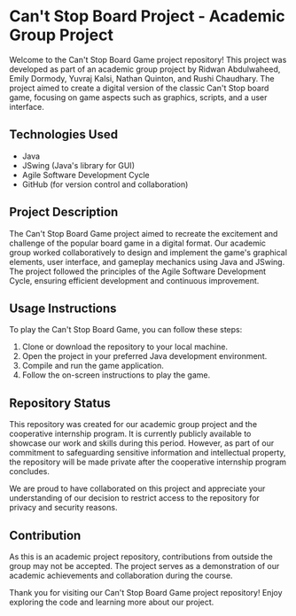 
# Can't Stop Board Project - Academic Group Project


Welcome to the Can't Stop Board Game project repository! This project was developed as part of an academic group project by Ridwan Abdulwaheed, Emily Dormody, Yuvraj Kalsi, Nathan Quinton, and Rushi Chaudhary. The project aimed to create a digital version of the classic Can't Stop board game, focusing on game aspects such as graphics, scripts, and a user interface.

## Technologies Used
- Java
- JSwing (Java's library for GUI)
- Agile Software Development Cycle
- GitHub (for version control and collaboration)

## Project Description
The Can't Stop Board Game project aimed to recreate the excitement and challenge of the popular board game in a digital format. Our academic group worked collaboratively to design and implement the game's graphical elements, user interface, and gameplay mechanics using Java and JSwing. The project followed the principles of the Agile Software Development Cycle, ensuring efficient development and continuous improvement.

## Usage Instructions
To play the Can't Stop Board Game, you can follow these steps:
1. Clone or download the repository to your local machine.
2. Open the project in your preferred Java development environment.
3. Compile and run the game application.
4. Follow the on-screen instructions to play the game.

## Repository Status
This repository was created for our academic group project and the cooperative internship program. It is currently publicly available to showcase our work and skills during this period. However, as part of our commitment to safeguarding sensitive information and intellectual property, the repository will be made private after the cooperative internship program concludes. 

We are proud to have collaborated on this project and appreciate your understanding of our decision to restrict access to the repository for privacy and security reasons.

## Contribution
As this is an academic project repository, contributions from outside the group may not be accepted. The project serves as a demonstration of our academic achievements and collaboration during the course.

Thank you for visiting our Can't Stop Board Game project repository! Enjoy exploring the code and learning more about our project.

